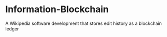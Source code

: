 # Information-Blockchain
A Wikipedia software development that stores edit history as a blockchain ledger
